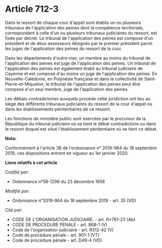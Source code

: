 # Article 712-3

Dans le ressort de chaque cour d'appel sont établis un ou plusieurs tribunaux de l'application des peines dont la compétence
territoriale, correspondant à celle d'un ou plusieurs   tribunaux judiciaires du ressort, est fixée par décret. Le tribunal
de l'application des peines est composé d'un président et de deux assesseurs désignés par le premier président parmi les
juges de l'application des peines du ressort de la cour. 

Dans les départements d'outre-mer, un membre au moins du tribunal de l'application des peines est juge de l'application des
peines. Un tribunal de l'application des peines est également établi au tribunal judiciaire de Cayenne et est composé d'au
moins un juge de l'application des peines. En Nouvelle-Calédonie, en Polynésie française et dans la collectivité de Saint-
Pierre-et-Miquelon, le tribunal de l'application des peines peut être composé d'un seul membre, juge de l'application des
peines. 

Les débats contradictoires auxquels procède cette juridiction ont lieu au siège des différents   tribunaux judiciaires du
ressort de la cour d'appel ou dans les établissements pénitentiaires de ce ressort. 

Les fonctions de ministère public sont exercées par le procureur de la République du tribunal judiciaire où se tient le débat
contradictoire ou dans le ressort duquel est situé l'établissement pénitentiaire où se tient ce débat.

**Nota:**

Conformément à l'article 36 de l'ordonnance n° 2019-964 du 18 septembre 2019, ces dispositions entrent en vigueur au 1er
janvier 2020.

**Liens relatifs à cet article**

_Codifié par_:

  - Ordonnance n°58-1296 du 23 décembre 1958

_Modifié par_:

  - Ordonnance n°2019-964 du 18 septembre 2019 - art. 35 (VD)

_Cité par_:

  - CODE DE L'ORGANISATION JUDICIAIRE. - art. R*761-23 (Ab)
  - CODE DE PROCEDURE PENALE - art. 868-1 (V)
  - Code de l'organisation judiciaire - art. R312-42 (V)
  - Code de procédure pénale - art. 901-1 (VT)
  - Code de procédure pénale - art. D49-4 (VD)
